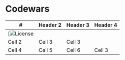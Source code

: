 # Codewars
| # | Header 2 | Header 3 | Header 4 |
|----------|----------|----------|----------|
| [![License](https://img.shields.io/badge/just%20the%20message-8A2BE2)
   | Cell 2   | Cell 3   | Cell 3   |
| Cell 4   | Cell 5   | Cell 6   | Cell 3   |
